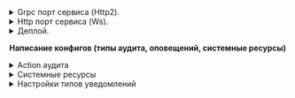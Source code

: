 <details><summary>Grpc порт сервиса (Http2).</summary>

- Порт записан в переменной среды окружения `GRPC_PORT` (80)
- Реализован HealthCheck

</details>

<details><summary>Http порт сервиса (Ws).</summary>

- Порт записан в переменной среды окружения `HTTP_PORT` (443)
- Ендпоинд ws - `/health` (Используется SignalR - SSE) 
- Реализован HealthCheck - `/health`

</details>

<details><summary>Деплой.</summary>

- Сборка + развертывание - docker-compose/docker-compose.yml или UserService.Main/UserService.Main/Dockerfile
- Стандартные переменные среды в директории - docker-compose/env

</details>

**Написание конфигов (типы аудита, оповещений, системные ресурсы)**
<details><summary>Action аудита</summary>

- Стандартный файл для записи действий аудита в /UserService.Main/UserService.Main/UserServiceConfig/Audit.yaml
- Путь к файлу прописывается в переменной среды `AUDIT_ROUTE`
- Так же поддерживаются json файлы с аналогичной структурой

</details>

<details><summary>Системные ресурсы</summary>

- Стандартный файл для записи системных ресурсов /UserService.Main/UserService.Main/UserServiceConfig/Resources.yaml
- Путь к файлу прописывается в переменной среды `PERMISSION_ROUTE`
- Так же поддерживаются json файлы с аналогичной структурой

</details>

<details><summary>Настройки типов уведомлений</summary>

- Стандартный файл для записи типов уведомлений /UserService.Main/UserService.Main/UserServiceConfig/NotifySettings.yaml)
- Путь к файлу прописывается в переменной среды `NOTIFY_EVENT_TYPE_SETTING_ROUTE`
- Так же поддерживаются json файлы с аналогичной структурой

</details>
